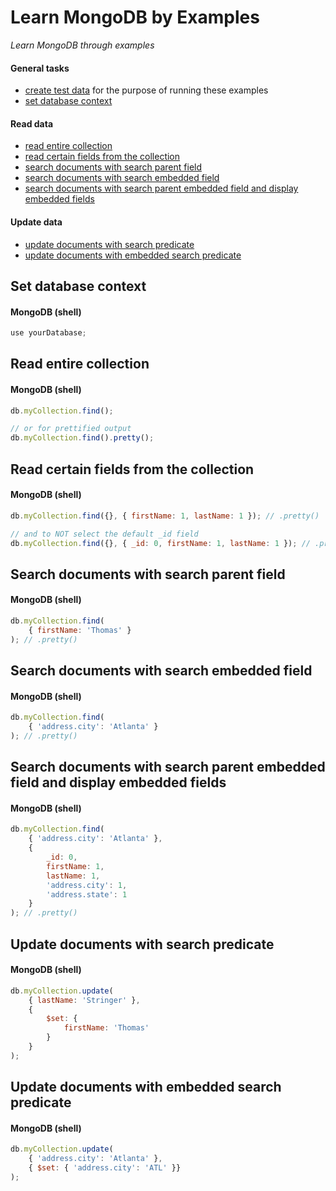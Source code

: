 # Learn MongoDB by Examples

*Learn MongoDB  through examples*

#### General tasks
- [create test data](/test-data/test-data.js) for the purpose of running these examples
- [set database context](#set-database-context)

#### Read data
- [read entire collection](#read-entire-collection)
- [read certain fields from the collection](#read-certain-fields-from-the-collection)
- [search documents with search parent field](#search-documents-with-search-parent-field)
- [search documents with search embedded field](#search-documents-with-search-embedded-field)
- [search documents with search parent embedded field and display embedded fields](#search-documents-with-search-parent-embedded-field-and-display-embedded-fields)

#### Update data
- [update documents with search predicate](#update-documents-with-search-predicate)
- [update documents with embedded search predicate](#update-documents-with-embedded-search-predicate)

## Set database context

#### MongoDB (shell)

```javascript
use yourDatabase;
```

## Read entire collection

#### MongoDB (shell)

```javascript
db.myCollection.find();

// or for prettified output
db.myCollection.find().pretty();
```

## Read certain fields from the collection

#### MongoDB (shell)

```javascript
db.myCollection.find({}, { firstName: 1, lastName: 1 }); // .pretty()

// and to NOT select the default _id field
db.myCollection.find({}, { _id: 0, firstName: 1, lastName: 1 }); // .pretty()
```

## Search documents with search parent field

#### MongoDB (shell)

```javascript
db.myCollection.find(
    { firstName: 'Thomas' }
); // .pretty()
```

## Search documents with search embedded field

#### MongoDB (shell)

```javascript
db.myCollection.find(
    { 'address.city': 'Atlanta' }
); // .pretty()
```

## Search documents with search parent embedded field and display embedded fields

#### MongoDB (shell)

```javascript
db.myCollection.find(
    { 'address.city': 'Atlanta' },
    {
        _id: 0,
        firstName: 1,
        lastName: 1,
        'address.city': 1,
        'address.state': 1
    }
); // .pretty()
```

## Update documents with search predicate

#### MongoDB (shell)

```javascript
db.myCollection.update(
    { lastName: 'Stringer' }, 
    { 
        $set: { 
            firstName: 'Thomas' 
        } 
    }
);
```

## Update documents with embedded search predicate

#### MongoDB (shell)

```javascript
db.myCollection.update(
    { 'address.city': 'Atlanta' },
    { $set: { 'address.city': 'ATL' }}
);
```